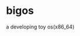 <!--
 * @Author: Dizzrt
 * @Date: 2021-11-24 11:43:38
 * @LastEditTime: 2021-11-28 22:08:45
 * @LastEditors: Dizzrt
 * @FilePath: \bigos\README.md
 * @Description: 
-->
# bigos

a developing toy os(x86_64)
